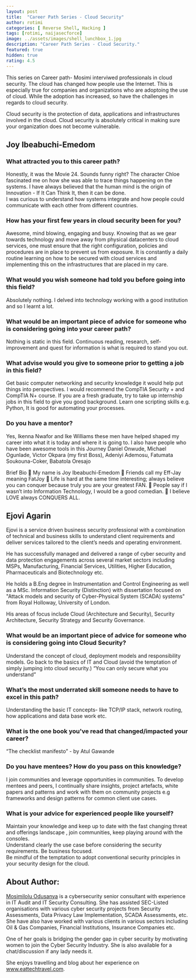 ```yaml
---
layout: post
title:  "Career Path Series - Cloud Security"
author: rotimi
categories: [ Reverse Shell, Hacking ]
tags: [rotimi, naijasecforce]
image: ../assets/images/shell_lunchbox_1.jpg
description: "Career Path Series - Cloud Security."
featured: true
hidden: true
rating: 4.5
---
```

This series on Career path- Mosimi interviwed professionals in cloud security. The cloud has changed how people use the Internet. This is especially true for companies and organizations who are adoptoing the use of cloud. While the adoption has increased, so have the challenges in regards to cloud security.

Cloud security is the protection of data, applications and infrastructures involved in the cloud. Cloud security is absolutely critical in making sure your organization does not become vulnerable.

## Joy Ibeabuchi-Emedom

### What attracted you to this career path?
Honestly, it was the Movie 24. Sounds funny right? The character Chloe fascinated me on how she was able to trace things happening on the systems.  I have always believed that the human mind is the origin of Innovation - If It Can Think It, then it can be done.  
I was curious to understand how systems integrate and how people could communicate with each other from different countries.

### How has your first few years in cloud security been for you?
Awesome, mind blowing, engaging and busy. Knowing that as we gear towards technology and move away from physical datacenters to cloud services, one must ensure that the right configuration, policies and procedures are in place to prevent us from exposure.
It is constantly a daily routine learning on how to be secured with cloud services and implementing this on the infrastructures that are placed in my care.

### What would you wish someone had told you before going into this field?
Absolutely nothing. I delved into technology working with a good institution and so I learnt a lot.

### What would be an important piece of advice for someone who is considering going into your career path?
Nothing is static in this field. Continuous reading, research, self-improvement and quest for information is what is required to stand you out.

### What advise would you give to someone  prior to getting a job in this field?
Get basic computer networking and security knowledge it would help put things into perspectives. I would recommend the CompTIA Security + and CompTIA N+ course. If you are a fresh graduate, try to take up internship jobs in this field to give you good background. Learn one scripting skills e.g. Python, It is good for automating your processes.

### Do you have a mentor?
Yes, Ikenna Nwafor and Ike Williams these men have helped shaped my career into what it is today and where it is going to. I also have people who have been awesome tools in this Journey Daniel Onwude, Michael Ogunlade, Victor Okpara (my first Boss), Adeniyi Ademosu, Fatumata Soukouna-Coker, Babatola Oresajo

Brief Bio
	My name is Joy Ibeabuchi-Emedom
	Friends call my Eff-Jay meaning FatJoy 
	Life is hard at the same time interesting; always believe you can conquer because truly you are your greatest FAN.
	People say if I wasn’t into Information Technology, I would be a good comedian. 
	I believe LOVE always CONQUERS ALL.


## Ejovi Agarin
Ejovi is a service driven business security professional with a combination of technical and business skills to understand client requirements and deliver services tailored to the client’s needs and operating environment.

He has successfully managed and delivered a range of cyber security and data protection engagements across several market sectors including MSPs, Manufacturing, Financial Services, Utilities, Higher Education, Pharmaceuticals and Biotechnology etc.

He holds a B.Eng degree in Instrumentation and Control Engineering as well as a MSc. Information Security (Distinction) with dissertation focused on "Attack models and security of Cyber-Physical System (SCADA) systems" from Royal Holloway, University of London.

His areas of focus include Cloud (Architecture and Security), Security Architecture, Security Strategy and Security Governance.

### What would be an important piece of advice for someone who is considering going into Cloud Security?  
Understand the concept of cloud, deployment models and responsibility models. Go back to the basics of IT and Cloud (avoid the temptation of simply jumping into cloud security.) “You can only secure what you understand”

### What’s the most underrated skill someone needs to have to excel in this path?
Understanding the basic IT concepts- like TCP/IP stack, network routing, how applications and data base work etc.

### What is the one book you've read that changed/impacted your career?
“The checklist manifesto” - by Atul Gawande

### Do you have mentees? How do you pass on this knowledge? 
I join communities and leverage opportunities in communities. To develop mentees and peers, I continually share insights, project artefacts, white papers and patterns and work with them on community projects e.g frameworks and design patterns for common client use cases.

### What is your advice for experienced people like yourself?
Maintain your knowledge and keep up to date with the fast changing threat and offerings landscape , join communities, keep playing around with the consoles.  
Understand clearly the use case before considering the security requirements. Be business focused.  
Be mindful of the temptation to adopt conventional security principles in your security design for the cloud.


## About Author:
[Mosimilolu Odusanya](https://www.linkedin.com/in/mosimilolu-odusanya) is a cybersecurity senior consultant with experience in IT Audit and IT Security Consulting. She has assisted SEC-Listed organisations with various cyber security projects from Security Assessments, Data Privacy Law Implementation, SCADA Assessments, etc. She have also have worked with various clients in various sectors including Oil & Gas Companies, Financial Institutions, Insurance Companies etc.

One of her goals is bridging the gender gap in cyber security by motivating women to join the Cyber Security Industry. She is also available for a chat/discussion if any lady needs it. 

She enjoys travelling and blog about her experience on www.eattechtravel.com.

